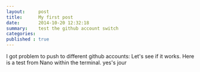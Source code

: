 ```yaml
---
layout:     post
title:      My first post 
date:       2014-10-20 12:32:18
summary:    test the github account switch
categories: 
published : true
---
```



I got problem to push to different github accounts: Let's see 
if it works. Here is a test from Nano within the terminal.
yes's jour
